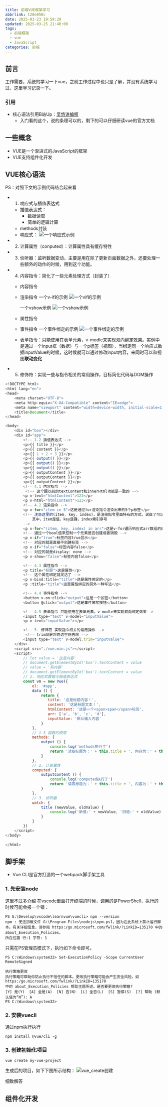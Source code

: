 ```yaml
---
title: 前端VUE框架学习
abbrlink: 128e050c
date: 2025-03-23 19:59:29
updated: 2025-03-25 21:40:00
tags:
  - 前端框架
  - vue
  - JavaScript
categories: 前端
---
```


## 前言
工作需要，系统的学习一下vue，之前工作过程中也只是了解，并没有系统学习过，这里学习记录一下。

<!-- more -->
### 引用
- 核心语法引用B站Up：[吴悠讲编程](https://www.bilibili.com/video/BV1oj411D7jk/?spm_id_from=333.337.search-card.all.click&vd_source=1568f4ca7dfe468df4258e571170b468)
	- 入门看的这个，说的条理可以的，剩下的可以仔细研读vue的官方文档

## 一些概念
- VUE是一个渐进式的JavaScript的框架
- VUE支持组件化开发

## VUE核心语法
PS：对照下文的示例代码结合起来看

- 1. 响应式与插值表达式
	- 插值表达式：
		- 数据读取
		- 简单的逻辑计算
	- methods封装
	- 响应式：
		![一个响应式示例](128e050c/一个响应式示例.jpg)
- 2. 计算属性（conputed）：计算属性具有缓存特性
- 3. 侦听器：监听数据变动，主要是用在除了更新页面数据之外，还要处理一些额外的动作的时候，用到这个功能。
- 4. 内容指令：简化了一些元素处理方式（封装了）
	- 内容指令
	- 渲染指令
		一个v-if的示例
		![一个vif的示例](128e050c/一个vif的示例.jpg)

		一个vshow示例
		![一个vshow示例](128e050c/一个vshow示例.jpg)
	- 属性指令
	- 事件指令
		一个事件绑定的示例
		![一个事件绑定的示例](128e050c/一个事件绑定的示例.jpg)
	- 表单指令：只能使用在表单元素，v-modle来实现双向绑定效果。实例中是通过一个input框（数据）与一个p标签（视图），当绑定同一个响应式数据inputValue的时候，这时候就可以通过修改input内容，来同时可以和视图**联动变化**
- 5. 修饰符：实现一些与指令相关的常用操作，目标简化代码与DOM操作

```javascript
<!DOCTYPE html>
<html lang="en">
<head>
    <meta charset="UTF-8">
    <meta http-equiv="X-UA-Compatible" content="IE=edge">
    <meta name="viewport" content="width=device-width, initial-scale=1.0">
    <title>Document</title>
</head>

<body>
    <div id="box"></div>
    <div id="app">
        <!-- 1.2 插值表达式 -->
        <p>{{ title }}</p>
        <p>{{ content }}</p>
        <p>{{ 1 + 2 + 3 }}</p>
        <p>{{ output() }}</p>
        <p>{{ output() }}</p>
        <p>{{ output() }}</p>
        <p>{{ outputContent }}</p>
        <p>{{ outputContent }}</p>
        <p>{{ outputContent }}</p>
        <!-- 4.1 内容指令 -->
         <!-- 这个跟以前的textContent和innerHtml功能是一致的 -->
        <p v-text="htmlContent">123</p>
        <p v-html="htmlContent">123</p>
        <!-- 4.2 渲染指令 -->
        <p v-for="item in 5">这是通过for渲染指令渲染出来的5个p标签</p>
        <!-- 注意这里的(item, key, index)，是渲染指令里面特有的方式，说白了可以灵活遍历list和map的方式
            其中，item是值，key是键，index索引序号 
        -->
        <p v-for="(item, key, index) in arr">这是v-for遍历响应式arr数组的结果：{{ item }}</p>
        <!-- 通过一个bool值来控制一个元素是否创建或者销毁 -->
        <p v-if="true">标签内容true显示</p>
        <!-- 对应的就是直接不创建标签 -->
        <p v-if="false">标签内容false</p>
        <!-- 对应的就是display: none -->
        <p v-show="false">标签内容false</p>

        <!-- 4.3 属性指令 -->
        <p title="标题">这是属性</p>
        <!-- 这个属性绑定就灵活了 -->
        <p v-bind:title="title">这是属性绑定的</p>
        <p :title="title">这是属性绑定的另外一种写法</p>

        <!-- 4.4 事件指令 -->
        <button v-on:click="output">这是一个按钮</button>
        <button @click="output">这是事件简写按钮</button>

        <!-- 4.5 表单指令 只能使用在表单元素，v-modle来实现双向绑定效果-->
        <input type="text" v-model="inputValue">
        <p v-text="inputValue"></p>

        <!-- 5. 修饰符 实现指令相关的常用操作 -->
         <!-- trim就是将两边空格去除 -->
        <input type="text" v-model.trim="inputValue">
    </div>
    <script src="./vue.min.js"></script>
    <script>
        // let value = '这是内容'
        // document.getElementById('box').textContent = value
        // value = '系内容'
        // document.getElementById('box').textContent = value
        // 1. 响应式数据与插值表达式
        const vm = new Vue({
            el: '#app',
            data () {
                return {
                   title: '这是标题内容！',
                   content: '这是标题文本！',
                   htmlContent: '这是一个<span>span</span>标签',
                   arr: ['a', 'b', 'c', 'd'],
                   inputValue: '默认输入内容'
                }
            },
            // 1.3 函数的使用
            methods: {
                output () {
                    console.log('methods执行了')
                    return '读取标题为：' + this.title + ', 内容为：' + this.content 
                }
            },
            // 2. 计算属性
            computed: {
                outputContent () {
                    console.log('computed执行了')
                    return '读取标题为：' + this.title + ', 内容为：' + this.content 
                }
            },
            // 3. 侦听器
            watch: {
                title (newValue, oldValue) {
                    console.log('新值:' + newValue, '旧值:' + oldValue)
                }
            }
        })
    </script>
</body>
 
</html>
```

## 脚手架
- Vue CLI是官方打造的一个webpack脚手架工具

### 1. 先安装node
这里不过多介绍
在vscode里面打开终端的时候，调用的是PowerShell，执行的时候可能会报一个错：
```shell
PS G:\Develop\vscode\learnvue\vuecli> npm --version
npm : 无法加载文件 G:\Program Files\nodejs\npm.ps1，因为在此系统上禁止运行脚本。有关详细信息，请参阅 https:/go.microsoft.com/fwlink/?LinkID=135170 中的 about_Execution_Policies。
所在位置 行:1 字符: 1
```

只需在PS管理员模式下，执行如下命令即可。
```shell
PS C:\Windows\system32> Set-ExecutionPolicy -Scope CurrentUser RemoteSigned

执行策略更改
执行策略可帮助你防止执行不信任的脚本。更改执行策略可能会产生安全风险，如 https:/go.microsoft.com/fwlink/?LinkID=135170
中的 about_Execution_Policies 帮助主题所述。是否要更改执行策略?
[Y] 是(Y)  [A] 全是(A)  [N] 否(N)  [L] 全否(L)  [S] 暂停(S)  [?] 帮助 (默认值为“N”): A
PS C:\Windows\system32>
```

### 2. 安装vuecli
通过npm执行执行
```shell
npm install @vue/cli -g
```

### 3. 创建初始化项目
```shell
vue create my-vue-project
```
生成后的项目，如下下图所示结构：
![vue_create创建](128e050c/vue_create创建.jpg)

细致解答


## 组件化开发